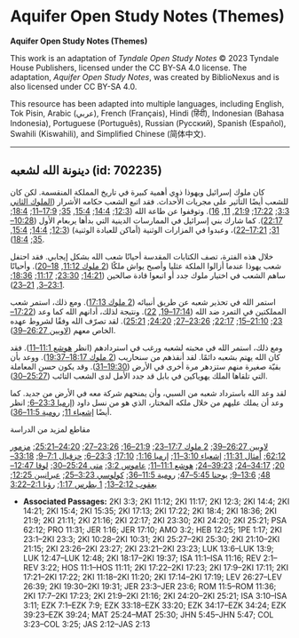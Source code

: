 # Aquifer Open Study Notes (Themes)

**Aquifer Open Study Notes (Themes)**

This work is an adaptation of *Tyndale Open Study Notes* © 2023 Tyndale House Publishers, licensed under the CC BY\-SA 4\.0 license. The adaptation, *Aquifer Open Study Notes*, was created by BiblioNexus and is also licensed under CC BY\-SA 4\.0\.

This resource has been adapted into multiple languages, including English, Tok Pisin, Arabic (عربي), French (Français), Hindi (हिंदी), Indonesian (Bahasa Indonesia), Portuguese (Português), Russian (Русский), Spanish (Español), Swahili (Kiswahili), and Simplified Chinese (简体中文).



--------------------------------

## دينونة الله لشعبه (id: 702235)

كان ملوك إسرائيل ويهوذا ذوي أهمية كبيرة في تاريخ المملكة المنقسمة. لكن كان للشعب أيضًا التأثير على مجريات الأحداث. فقد اتبع الشعب حكامه الأشرار ([الملوك الثاني 3:3](https://ref.ly/2Kgs3:3); [17:22](https://ref.ly/2Kgs17:22); [21:9](https://ref.ly/2Kgs21:9), [11](https://ref.ly/2Kgs21:11), [16](https://ref.ly/2Kgs21:16)). وتوقفوا عن طاعة الله ([12:3](https://ref.ly/2Kgs12:3); [14:4](https://ref.ly/2Kgs14:4); [15:4](https://ref.ly/2Kgs15:4), [35](https://ref.ly/2Kgs15:35); [17:9–11](https://ref.ly/2Kgs17:9-2Kgs17:11); [18:4](https://ref.ly/2Kgs18:4); [22:17](https://ref.ly/2Kgs22:17)). كما شارك بني إسرائيل في الممارسات الدينية التي بدأها يربعام الأول ([10:28–31](https://ref.ly/2Kgs10:28-2Kgs10:31); [17:21–22](https://ref.ly/2Kgs17:21-2Kgs17:22))، وعبدوا في المزارات الوثنية (أماكن للعبادة الوثنية) ([12:3](https://ref.ly/2Kgs12:3); [14:4](https://ref.ly/2Kgs14:4); [15:4](https://ref.ly/2Kgs15:4), [35](https://ref.ly/2Kgs15:35); [18:4](https://ref.ly/2Kgs18:4)).

خلال هذه الفترة، تصف الكتابات المقدسة أحيانًا شعب الله بشكل إيجابي. فقد احتفل شعب يهوذا عندما أزالوا الملكة عثليا وأصبح يواش ملكًا ([2 ملوك 11:12](https://ref.ly/2Kgs11:12), [18–20](https://ref.ly/2Kgs11:18-2Kgs11:20)). وأحيانًا ساهم الشعب في اختيار ملوك جدد أو اتبعوا قادة صالحين ([14:21](https://ref.ly/2Kgs14:21); [23:30](https://ref.ly/2Kgs23:30); [11:17](https://ref.ly/2Kgs11:17); [18:36](https://ref.ly/2Kgs18:36); [23:1–3](https://ref.ly/2Kgs23:1-2Kgs23:3), [21–23](https://ref.ly/2Kgs23:21-2Kgs23:23)).

استمر الله في تحذير شعبه عن طريق أنبيائه ([2 ملوك 17:13](https://ref.ly/2Kgs17:13)). ومع ذلك، استمر شعب المملكتين في التمرد ضد الله ([17:14–19](https://ref.ly/2Kgs17:14-2Kgs17:19), [22](https://ref.ly/2Kgs17:22)). ونتيجة لذلك، أدانهم الله كما وعد ([17:22–23](https://ref.ly/2Kgs17:22-2Kgs17:23); [21:10–15](https://ref.ly/2Kgs21:10-2Kgs21:15); [22:17](https://ref.ly/2Kgs22:17); [23:26–27](https://ref.ly/2Kgs23:26-2Kgs23:27); [24:20](https://ref.ly/2Kgs24:20); [25:21](https://ref.ly/2Kgs25:21)). لقد تصرّف الله وفقًا لشروط عهده الخاص معهم ([لاويين 26:27–39](https://ref.ly/Lev26:27-Lev26:39)).

ومع ذلك، استمر الله في محبته لشعبه ورغب في استردادهم (انظر [هوشع 11:1–11](https://ref.ly/Hos11:1-Hos11:11)). فقد كان الله يهتم بشعبه دائمًا. لقد أنقذهم من سنحاريب ([2 ملوك 18:17–19:37](https://ref.ly/2Kgs18:17-2Kgs19:37)). ووعد بأن بقيّة صغيرة منهم ستزدهر مرة أخرى في الأرض ([19:30–31](https://ref.ly/2Kgs19:30-2Kgs19:31)). وقد يكون حسن المعاملة التي تلقاها الملك يهوياكين في بابل قد جدد الأمل لدى الشعب التائب ([25:27–30](https://ref.ly/2Kgs25:27-2Kgs25:30)).

لقد وعد الله باسترداد شعبه من السبي، وأن يمنحهم شركة معه في الأرض من جديد. كما وعد أن يملك عليهم من خلال ملكه المختار، الذي هو من نسل داود ([إرميا 23:3–6](https://ref.ly/Jer23:3-Jer23:6); انظر أيضًا [إشعياء 11](https://ref.ly/Isa11:1-Isa11:16); [رومية 11:5–36](https://ref.ly/Rom11:5-Rom11:36)).

مقاطع لمزيد من الدراسة

[لاويين 26:27–39](https://ref.ly/Lev26:27-Lev26:39); [2 ملوك 17:7–23](https://ref.ly/2Kgs17:7-2Kgs17:23); [21:9–16](https://ref.ly/2Kgs21:9-2Kgs21:16); [23:26–27](https://ref.ly/2Kgs23:26-2Kgs23:27); [24:20–25:21](https://ref.ly/2Kgs24:20-2Kgs25:21); [مزمور 62:12](https://ref.ly/Ps62:12); [أمثال 11:31](https://ref.ly/Prov11:31); [إشعياء 3:10–11](https://ref.ly/Isa3:10-Isa3:11); [إرميا 1:16](https://ref.ly/Jer1:16); [17:10](https://ref.ly/Jer17:10); [23:3–6](https://ref.ly/Jer23:3-Jer23:6); [حزقيال 7:1–9](https://ref.ly/Ezek7:1-Ezek7:9); [33:18–20](https://ref.ly/Ezek33:18-Ezek33:20); [34:17–24](https://ref.ly/Ezek34:17-Ezek34:24); [39:23–24](https://ref.ly/Ezek39:23-Ezek39:24); [هوشع 11:1–11](https://ref.ly/Hos11:1-Hos11:11); [عاموس 3:2](https://ref.ly/Amos3:2); [متى 25:24–30](https://ref.ly/Matt25:24-Matt25:30); [لوقا 12:47–48](https://ref.ly/Luke12:47-Luke12:48); [13:6–9](https://ref.ly/Luke13:6-Luke13:9); [يوحنا 5:45–47](https://ref.ly/John5:45-John5:47); [رومية 11:5–36](https://ref.ly/Rom11:5-Rom11:36); [كولوسي 3:23–25](https://ref.ly/Col3:23-Col3:25); [عبرانيين 12:25](https://ref.ly/Heb12:25); [يعقوب 2:12–13](https://ref.ly/Jas2:12-Jas2:13); [1 بطرس 1:17](https://ref.ly/1Pet1:17); [رؤيا 2:1–3:22](https://ref.ly/Rev2:1-Rev3:22)

* **Associated Passages:** 2KI 3:3; 2KI 11:12; 2KI 11:17; 2KI 12:3; 2KI 14:4; 2KI 14:21; 2KI 15:4; 2KI 15:35; 2KI 17:13; 2KI 17:22; 2KI 18:4; 2KI 18:36; 2KI 21:9; 2KI 21:11; 2KI 21:16; 2KI 22:17; 2KI 23:30; 2KI 24:20; 2KI 25:21; PSA 62:12; PRO 11:31; JER 1:16; JER 17:10; AMO 3:2; HEB 12:25; 1PE 1:17; 2KI 23:1–2KI 23:3; 2KI 10:28–2KI 10:31; 2KI 25:27–2KI 25:30; 2KI 21:10–2KI 21:15; 2KI 23:26–2KI 23:27; 2KI 23:21–2KI 23:23; LUK 13:6–LUK 13:9; LUK 12:47–LUK 12:48; 2KI 18:17–2KI 19:37; ISA 11:1–ISA 11:16; REV 2:1–REV 3:22; HOS 11:1–HOS 11:11; 2KI 17:22–2KI 17:23; 2KI 17:9–2KI 17:11; 2KI 17:21–2KI 17:22; 2KI 11:18–2KI 11:20; 2KI 17:14–2KI 17:19; LEV 26:27–LEV 26:39; 2KI 19:30–2KI 19:31; JER 23:3–JER 23:6; ROM 11:5–ROM 11:36; 2KI 17:7–2KI 17:23; 2KI 21:9–2KI 21:16; 2KI 24:20–2KI 25:21; ISA 3:10–ISA 3:11; EZK 7:1–EZK 7:9; EZK 33:18–EZK 33:20; EZK 34:17–EZK 34:24; EZK 39:23–EZK 39:24; MAT 25:24–MAT 25:30; JHN 5:45–JHN 5:47; COL 3:23–COL 3:25; JAS 2:12–JAS 2:13

